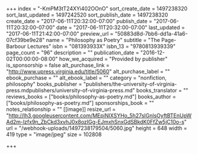+++
index = "-KmPM3tT24XYi402OOnO"
sort_create_date = 1497238320
sort_last_updated = 1497242520
sort_publish_date = 1497238320
create_date = "2017-06-11T20:32:00-07:00"
publish_date = "2017-06-11T20:32:00-07:00"
date = "2017-06-11T20:32:00-07:00"
last_updated = "2017-06-11T21:42:00-07:00"
preview_url = "50883d8d-7bb6-dd1a-41a6-07cf39be9e28"
name = "Philosophy as Poetry"
subtitle = "The Page-Barbour Lectures"
isbn = "081393933X"
isbn_13 = "9780813939339"
page_count = "96"
description = ""
publication_date = "2016-12-02T00:00:00-08:00"
how_we_acquired = "Provided by publisher"
is_sponsorship = false
alt_purchase_link = "http://www.upress.virginia.edu/title/5060"
alt_purchase_label = ""
ebook_purchase = ""
alt_ebook_label = ""
category = "nonfiction, philosophy"
books_publisher = "publishers/the-university-of-virginia-press.mdpublishers/university-of-virginia-press.md"
books_translator = ""
reviews_books = ["books/philosophy-as-poetry.md"]
books_author = ["books/philosophy-as-poetry.md"]
sponsorships_book = ""
notes_relationship = ""
[[image]]
resize_url = "http://lh3.googleusercontent.com/MEpiNIXSYHo_5h27sIGnlsOyftBTEnUpWAd2m-lzfx9n_ZbCkd3xvhJ0x8ozIGg-EJmxhSnxGdSBkdK0FfZw5jC10o-s"
url = "/webhook-uploads/1497238179504/5060.jpg"
height = 648
width = 419
type = "image/jpeg"
size = 102808

+++
